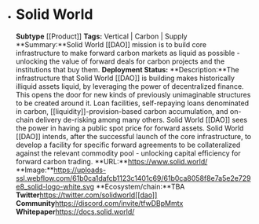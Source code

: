 - # Solid World
  **Subtype** [[Product]]
  **Tags:** Vertical | Carbon | Supply
  **Summary:**Solid World [[DAO]] mission is to build core infrastructure to make forward carbon markets as liquid as possible - unlocking the value of forward deals for carbon projects and the institutions that buy them. 
  **Deployment Status:**
  **Description:**The infrastructure that Solid World [[DAO]] is building makes historically illiquid assets liquid, by leveraging the power of decentralized finance. This opens the door for new kinds of previously unimaginable structures to be created around it. Loan facilities, self-repaying loans denominated in carbon, [[liquidity]]-provision-based carbon accumulation, and on-chain delivery de-risking among many others. Solid World [[DAO]] sees the power in having a public spot price for forward assets. Solid World [[DAO]] intends, after the successful launch of the core infrastructure, to develop a facility for specific forward agreements to be collateralized against the relevant commodity pool - unlocking capital efficiency for forward carbon trading. 
  **URL:**https://www.solid.world/
  **Image:**https://uploads-ssl.webflow.com/61b0ca1dafcb1123c1401c69/61b0ca8058f8e7a5e2e729e8_solid-logo-white.svg
  **Ecosystem/chain:**TBA
  **Twitter**https://twitter.com/solidworld[[dao]]
  **Community**https://discord.com/invite/tfwDBpMmtx
  **Whitepaper**https://docs.solid.world/